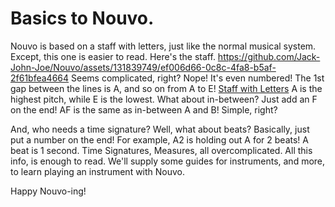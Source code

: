 # Basics to Nouvo.
Nouvo is based on a staff with letters, just like the normal musical system.
Except, this one is easier to read. Here's the staff. https://github.com/Jack-John-Joe/Nouvo/assets/131839749/ef006d66-0c8c-4fa8-b5af-2f61bfea4664
Seems complicated, right?
Nope!
It's even numbered! The 1st gap between the lines is A, and so on from A to E!
[Staff with Letters](https://github.com/Jack-John-Joe/Nouvo/assets/131839749/5378e2f0-b062-419a-b8f9-cb88f1b47424)
A is the highest pitch, while E is the lowest.
What about in-between?
Just add an F on the end! AF is the same as in-between A and B! Simple, right?

And, who needs a time signature?
Well, what about beats?
Basically, just put a number on the end!
For example, A2 is holding out A for 2 beats!
A beat is 1 second.
Time Signatures, Measures, all overcomplicated.
All this info, is enough to read. We'll supply some guides for instruments, and more, to learn playing an instrument with Nouvo.

Happy Nouvo-ing!


